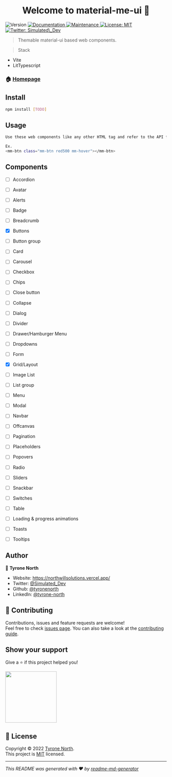 <h1 align="center">Welcome to material-me-ui 👋</h1>
<p>
  <img alt="Version" src="https://img.shields.io/badge/version-0.0.1-blue.svg?cacheSeconds=2592000" />
  <a href="https://github.com/tyronenorth/material-me-ui#readme" target="_blank">
    <img alt="Documentation" src="https://img.shields.io/badge/documentation-yes-brightgreen.svg" />
  </a>
  <a href="https://github.com/tyronenorth/material-me-ui/graphs/commit-activity" target="_blank">
    <img alt="Maintenance" src="https://img.shields.io/badge/Maintained%3F-yes-green.svg" />
  </a>
  <a href="https://github.com/tyronenorth/material-me-ui/blob/master/LICENSE" target="_blank">
    <img alt="License: MIT" src="https://img.shields.io/github/license/tyronenorth/material-me-ui" />
  </a>
  <a href="https://twitter.com/Simulated\_Dev" target="_blank">
    <img alt="Twitter: Simulated\_Dev" src="https://img.shields.io/twitter/follow/Simulated_Dev.svg?style=social" />
  </a>
</p>

> Themable material-ui based web components.

> Stack
* Vite
* LitTypescript


### 🏠 [Homepage](https://github.com/tyronenorth/material-me-ui)

## Install

```sh
npm install [TODO]
```

## Usage

```sh
Use these web components like any other HTML tag and refer to the API for more details on usage.

Ex.
<mm-btn class="mm-btn red500 mm-hover"></mm-btn>
```

## Components

* [ ] Accordion
* [ ] Avatar
* [ ] Alerts
* [ ] Badge
* [ ] Breadcrumb
* [x] Buttons
* [ ] Button group
* [ ] Card
* [ ] Carousel
* [ ] Checkbox
* [ ] Chips
* [ ] Close button
* [ ] Collapse
* [ ] Dialog
* [ ] Divider
* [ ] Drawer/Hamburger Menu
* [ ] Dropdowns
* [ ] Form
* [x] Grid/Layout
* [ ] Image List
* [ ] List group
* [ ] Menu
* [ ] Modal
* [ ] Navbar
* [ ] Offcanvas
* [ ] Pagination
* [ ] Placeholders
* [ ] Popovers
* [ ] Radio
* [ ] Sliders
* [ ] Snackbar
* [ ] Switches 
* [ ] Table
* [ ] Loading & progress animations
* [ ] Toasts
* [ ] Tooltips




## Author

👤 **Tyrone North**

* Website: https://northwillsolutions.vercel.app/
* Twitter: [@Simulated\_Dev](https://twitter.com/Simulated\_Dev)
* Github: [@tyronenorth](https://github.com/tyronenorth)
* LinkedIn: [@tyrone-north](https://linkedin.com/in/tyrone-north)

## 🤝 Contributing

Contributions, issues and feature requests are welcome!<br />Feel free to check [issues page](https://github.com/tyronenorth/material-me-ui/issues). You can also take a look at the [contributing guide](https://github.com/tyronenorth/material-me-ui/blob/master/CONTRIBUTING.md).

## Show your support

Give a ⭐️ if this project helped you!

<a href="https://www.patreon.com/Sim\_Dev">
  <img src="https://c5.patreon.com/external/logo/become_a_patron_button@2x.png" width="160">
</a>

## 📝 License

Copyright © 2022 [Tyrone North](https://github.com/tyronenorth).<br />
This project is [MIT](https://github.com/tyronenorth/material-me-ui/blob/master/LICENSE) licensed.

***
_This README was generated with ❤️ by [readme-md-generator](https://github.com/kefranabg/readme-md-generator)_